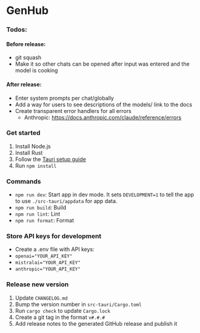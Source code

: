 # GenHub

### Todos:

#### Before release:

- git squash
- Make it so other chats can be opened after input was entered and the model is cooking

#### After release:

- Enter system prompts per chat/globally
- Add a way for users to see descriptions of the models/ link to the docs
- Create transparent error handlers for all errors
  - Anthropic: https://docs.anthropic.com/claude/reference/errors

### Get started

1. Install Node.js
2. Install Rust
3. Follow the [Tauri setup guide](https://tauri.studio/en/docs/getting-started/intro)
4. Run `npm install`

### Commands

- `npm run dev`: Start app in dev mode. It sets `DEVELOPMENT=1` to tell the app to use `./src-tauri/appdata` for app data.
- `npm run build`: Build
- `npm run lint`: Lint
- `npm run format`: Format

### Store API keys for development

- Create a .env file with API keys:
- `openai="YOUR_API_KEY"`
- `mistralai="YOUR_API_KEY"`
- `anthropic="YOUR_API_KEY"`

### Release new version

1. Update `CHANGELOG.md`
2. Bump the version number in `src-tauri/Cargo.toml`
3. Run `cargo check` to update `Cargo.lock`
4. Create a git tag in the format `v#.#.#`
5. Add release notes to the generated GitHub release and publish it
